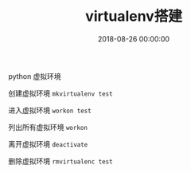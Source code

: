 ﻿---
layout: post
title: virtualenv搭建
date: 2018-08-26 00:00:00
categories: 编程语言
tags: Python
---

python 虚拟环境

创建虚拟环境 ``mkvirtualenv test``

进入虚拟环境 ``workon test``

列出所有虚拟环境 ``workon``

离开虚拟环境 ``deactivate``

删除虚拟环境 ``rmvirtualenc test``
